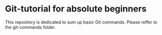 # Git-tutorial for absolute beginners 
This repository is dedicated to sum up basic Git commands. Please reffer to the git-commands folder. 